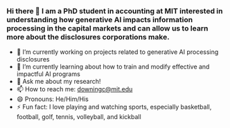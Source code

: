 ### Hi there 👋 I am a PhD student in accounting at MIT interested in understanding how generative AI impacts information processing in the capital markets and can allow us to learn more about the disclosures corporations make.

- 🔭 I’m currently working on projects related to generative AI processing disclosures
- 🌱 I’m currently learning about how to train and modify effective and impactful AI programs
- 💬 Ask me about my research!
- 📫 How to reach me: downingc@mit.edu
- 😄 Pronouns: He/Him/His
- ⚡ Fun fact: I love playing and watching sports, especially basketball, football, golf, tennis, volleyball, and kickball


